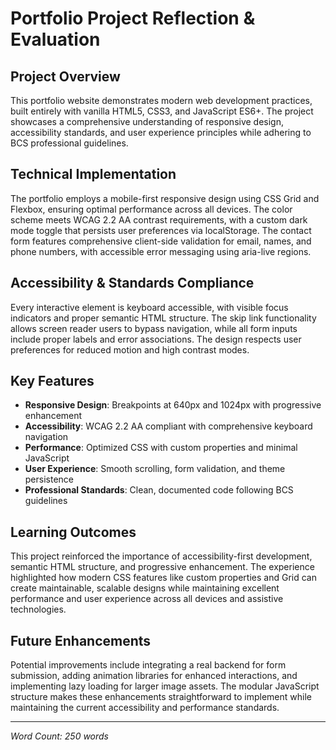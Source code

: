 # Portfolio Project Reflection & Evaluation

## Project Overview

This portfolio website demonstrates modern web development practices, built entirely with vanilla HTML5, CSS3, and JavaScript ES6+. The project showcases a comprehensive understanding of responsive design, accessibility standards, and user experience principles while adhering to BCS professional guidelines.

## Technical Implementation

The portfolio employs a mobile-first responsive design using CSS Grid and Flexbox, ensuring optimal performance across all devices. The color scheme meets WCAG 2.2 AA contrast requirements, with a custom dark mode toggle that persists user preferences via localStorage. The contact form features comprehensive client-side validation for email, names, and phone numbers, with accessible error messaging using aria-live regions.

## Accessibility & Standards Compliance

Every interactive element is keyboard accessible, with visible focus indicators and proper semantic HTML structure. The skip link functionality allows screen reader users to bypass navigation, while all form inputs include proper labels and error associations. The design respects user preferences for reduced motion and high contrast modes.

## Key Features

- **Responsive Design**: Breakpoints at 640px and 1024px with progressive enhancement
- **Accessibility**: WCAG 2.2 AA compliant with comprehensive keyboard navigation
- **Performance**: Optimized CSS with custom properties and minimal JavaScript
- **User Experience**: Smooth scrolling, form validation, and theme persistence
- **Professional Standards**: Clean, documented code following BCS guidelines

## Learning Outcomes

This project reinforced the importance of accessibility-first development, semantic HTML structure, and progressive enhancement. The experience highlighted how modern CSS features like custom properties and Grid can create maintainable, scalable designs while maintaining excellent performance and user experience across all devices and assistive technologies.

## Future Enhancements

Potential improvements include integrating a real backend for form submission, adding animation libraries for enhanced interactions, and implementing lazy loading for larger image assets. The modular JavaScript structure makes these enhancements straightforward to implement while maintaining the current accessibility and performance standards.

---

_Word Count: 250 words_
